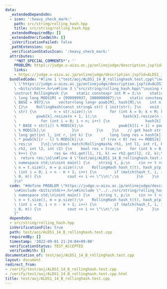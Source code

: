 ```yaml
---
data:
  _extendedDependsOn:
  - icon: ':heavy_check_mark:'
    path: src/string/rolling_hash.hpp
    title: src/string/rolling_hash.hpp
  _extendedRequiredBy: []
  _extendedVerifiedWith: []
  _isVerificationFailed: false
  _pathExtension: cpp
  _verificationStatusIcon: ':heavy_check_mark:'
  attributes:
    '*NOT_SPECIAL_COMMENTS*': ''
    PROBLEM: https://judge.u-aizu.ac.jp/onlinejudge/description.jsp?id=ALDS1_14_B
    links:
    - https://judge.u-aizu.ac.jp/onlinejudge/description.jsp?id=ALDS1_14_B
  bundledCode: "#line 1 \"test/aoj/ALDS1_14_B_rollinghash.test.cpp\"\n#define PROBLEM\
    \ \"https://judge.u-aizu.ac.jp/onlinejudge/description.jsp?id=ALDS1_14_B\"\n#include\
    \ <bits/stdc++.h>\n#line 3 \"src/string/rolling_hash.hpp\"\nusing namespace std;\n\
    \nstruct RollingHash {\n    static constexpr int M = 2;\n    static constexpr\
    \ long long MODS[M] = {999999937, 1000000007};\n    static constexpr long long\
    \ BASE = 9973;\n    vector<long long> powb[M], hash[M];\n    int n;\n    RollingHash()\
    \ {}\n    RollingHash(const string& str) { init(str); }\n    void init(const string&\
    \ str) {\n        n = str.size();\n        for (int k = 0; k < M; k++) {\n   \
    \         powb[k].resize(n + 1, 1);\n            hash[k].resize(n + 1, 0);\n \
    \           for (int i = 0; i < n; i++) {\n                hash[k][i + 1] = (hash[k][i]\
    \ * BASE + str[i]) % MODS[k];\n                powb[k][i + 1] = powb[k][i] * BASE\
    \ % MODS[k];\n            }\n        }\n    }\n    // get hash str[l,r)\n    long\
    \ long get(int l, int r, int k) {\n        long long res = hash[k][r] - hash[k][l]\
    \ * powb[k][r - l] % MODS[k];\n        if (res < 0) res += MODS[k];\n        return\
    \ res;\n    }\n};\n\nbool match(RollingHash& rh1, int l1, int r1, RollingHash&\
    \ rh2, int l2, int r2) {\n    bool res = true;\n    for (int k = 0; k < RollingHash::M;\
    \ k++) {\n        res &= rh1.get(l1, r1, k) == rh2.get(l2, r2, k);\n    }\n  \
    \  return res;\n}\n#line 4 \"test/aoj/ALDS1_14_B_rollinghash.test.cpp\"\nusing\
    \ namespace std;\n\nint main() {\n    string t, p;\n    cin >> t >> p;\n    int\
    \ n = t.size(), m = p.size();\n    RollingHash hash_t(t), hash_p(p);\n    for\
    \ (int i = 0; i < n - m + 1; i++) {\n        if (match(hash_t, i, i + m, hash_p,\
    \ 0, m)) {\n            cout << i << \"\\n\";\n        }\n    }\n    return 0;\n\
    }\n"
  code: "#define PROBLEM \"https://judge.u-aizu.ac.jp/onlinejudge/description.jsp?id=ALDS1_14_B\"\
    \n#include <bits/stdc++.h>\n#include \"../../src/string/rolling_hash.hpp\"\nusing\
    \ namespace std;\n\nint main() {\n    string t, p;\n    cin >> t >> p;\n    int\
    \ n = t.size(), m = p.size();\n    RollingHash hash_t(t), hash_p(p);\n    for\
    \ (int i = 0; i < n - m + 1; i++) {\n        if (match(hash_t, i, i + m, hash_p,\
    \ 0, m)) {\n            cout << i << \"\\n\";\n        }\n    }\n    return 0;\n\
    }"
  dependsOn:
  - src/string/rolling_hash.hpp
  isVerificationFile: true
  path: test/aoj/ALDS1_14_B_rollinghash.test.cpp
  requiredBy: []
  timestamp: '2022-09-01 21:24:04+09:00'
  verificationStatus: TEST_ACCEPTED
  verifiedWith: []
documentation_of: test/aoj/ALDS1_14_B_rollinghash.test.cpp
layout: document
redirect_from:
- /verify/test/aoj/ALDS1_14_B_rollinghash.test.cpp
- /verify/test/aoj/ALDS1_14_B_rollinghash.test.cpp.html
title: test/aoj/ALDS1_14_B_rollinghash.test.cpp
---
```


